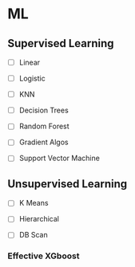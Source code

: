 # ML


## Supervised Learning
- [ ] Linear
- [ ] Logistic
- [ ] KNN
- [ ] Decision Trees
- [ ] Random Forest
- [ ] Gradient Algos
- [ ] Support Vector Machine


## Unsupervised Learning
- [ ] K Means
- [ ] Hierarchical 
- [ ] DB Scan


### Effective XGboost